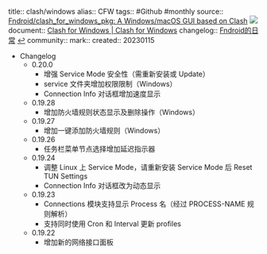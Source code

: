 title:: clash/windows
alias:: CFW
tags:: #Github #monthly
source:: [Fndroid/clash_for_windows_pkg: A Windows/macOS GUI based on Clash](https://github.com/Fndroid/clash_for_windows_pkg)  ![](https://img.shields.io/github/stars/Fndroid/clash_for_windows_pkg)
document:: [Clash for Windows | Clash for Windows](https://docs.cfw.lbyczf.com/)
changelog:: [Fndroid的日常](https://t.me/fndroid_news) [↩](tg://resolve?domain=fndroid_news)
community::
mark::
created:: 20230115
- Changelog
  - 0.20.0
    - 增强 Service Mode 安全性（需重新安装或 Update）
    - service 文件夹增加权限限制（Windows）
    - Connection Info 对话框增加速度显示
  - 0.19.28
    - 增加防火墙规则状态显示及删除操作（Windows）
  - 0.19.27
    - 增加一键添加防火墙规则（Windows）
  - 0.19.26
    - 任务栏菜单节点选择增加延迟指示器
  - 0.19.24
    - 调整 Linux 上 Service Mode，请重新安装 Service Mode 后 Reset TUN Settings
    - Connection Info 对话框改为动态显示
  - 0.19.23
    - Connections 模块支持显示 Process 名（经过 PROCESS-NAME 规则解析）
    - 支持同时使用 Cron 和 Interval 更新 profiles
  - 0.19.22
    - 增加新的网络接口面板